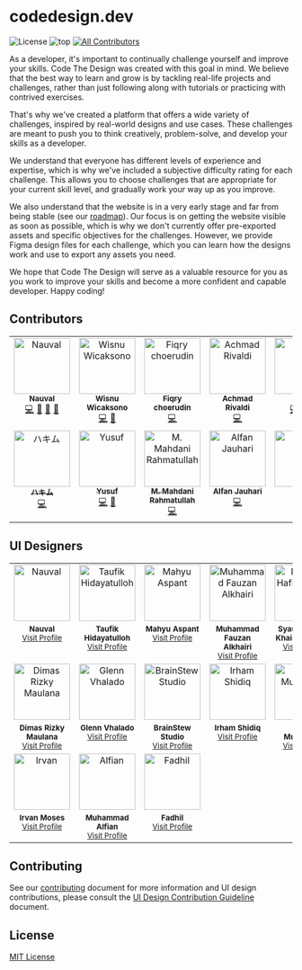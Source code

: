 # codedesign.dev

![License](https://img.shields.io/github/license/nauvalazhar/code-design?style=flat-square) ![top](https://img.shields.io/github/languages/top/nauvalazhar/code-design?style=flat-square) <!-- ALL-CONTRIBUTORS-BADGE:START - Do not remove or modify this section -->
[![All Contributors](https://img.shields.io/badge/all_contributors-13-orange.svg?style=flat-square)](#contributors-)
<!-- ALL-CONTRIBUTORS-BADGE:END --> 


As a developer, it's important to continually challenge yourself and improve your skills. Code The Design was created with this goal in mind. We believe that the best way to learn and grow is by tackling real-life projects and challenges, rather than just following along with tutorials or practicing with contrived exercises.

That's why we've created a platform that offers a wide variety of challenges, inspired by real-world designs and use cases. These challenges are meant to push you to think creatively, problem-solve, and develop your skills as a developer.

We understand that everyone has different levels of experience and expertise, which is why we've included a subjective difficulty rating for each challenge. This allows you to choose challenges that are appropriate for your current skill level, and gradually work your way up as you improve.

We also understand that the website is in a very early stage and far from being stable (see our [roadmap](https://github.com/nauvalazhar/code-design/issues/12)). Our focus is on getting the website visible as soon as possible, which is why we don't currently offer pre-exported assets and specific objectives for the challenges. However, we provide Figma design files for each challenge, which you can learn how the designs work and use to export any assets you need.

We hope that Code The Design will serve as a valuable resource for you as you work to improve your skills and become a more confident and capable developer. Happy coding!

## Contributors

<!-- ALL-CONTRIBUTORS-LIST:START - Do not remove or modify this section -->
<!-- prettier-ignore-start -->
<!-- markdownlint-disable -->
<table>
  <tbody>
    <tr>
      <td align="center" valign="top" width="14.28%"><a href="http://nauv.al"><img src="https://avatars.githubusercontent.com/u/14899175?v=4?s=100" width="100px;" alt="Nauval"/><br /><sub><b>Nauval</b></sub></a><br /><a href="https://github.com/nauvalazhar/code-design/commits?author=nauvalazhar" title="Code">💻</a> <a href="#design-nauvalazhar" title="Design">🎨</a> <a href="#ideas-nauvalazhar" title="Ideas, Planning, & Feedback">🤔</a> <a href="https://github.com/nauvalazhar/code-design/commits?author=nauvalazhar" title="Documentation">📖</a></td>
      <td align="center" valign="top" width="14.28%"><a href="https://wiscaksono.me/"><img src="https://avatars.githubusercontent.com/u/63142229?v=4?s=100" width="100px;" alt="Wisnu Wicaksono"/><br /><sub><b>Wisnu Wicaksono</b></sub></a><br /><a href="https://github.com/nauvalazhar/code-design/commits?author=wiscaksono" title="Code">💻</a> <a href="#design-wiscaksono" title="Design">🎨</a></td>
      <td align="center" valign="top" width="14.28%"><a href="http://fiqry.dev"><img src="https://avatars.githubusercontent.com/u/25787603?v=4?s=100" width="100px;" alt="Fiqry choerudin"/><br /><sub><b>Fiqry choerudin</b></sub></a><br /><a href="https://github.com/nauvalazhar/code-design/commits?author=fiqryq" title="Code">💻</a></td>
      <td align="center" valign="top" width="14.28%"><a href="https://mrtampan.github.io/"><img src="https://avatars.githubusercontent.com/u/33930946?v=4?s=100" width="100px;" alt="Achmad Rivaldi"/><br /><sub><b>Achmad Rivaldi</b></sub></a><br /><a href="https://github.com/nauvalazhar/code-design/commits?author=mrtampan" title="Code">💻</a></td>
      <td align="center" valign="top" width="14.28%"><a href="http://perdidev.github.io"><img src="https://avatars.githubusercontent.com/u/108800230?v=4?s=100" width="100px;" alt="Perdi"/><br /><sub><b>Perdi</b></sub></a><br /><a href="https://github.com/nauvalazhar/code-design/commits?author=perdiDev" title="Code">💻</a> <a href="#design-perdiDev" title="Design">🎨</a> <a href="https://github.com/nauvalazhar/code-design/commits?author=perdiDev" title="Documentation">📖</a></td>
      <td align="center" valign="top" width="14.28%"><a href="https://hendraaagil.dev"><img src="https://avatars.githubusercontent.com/u/54741166?v=4?s=100" width="100px;" alt="Hendra Agil"/><br /><sub><b>Hendra Agil</b></sub></a><br /><a href="https://github.com/nauvalazhar/code-design/commits?author=hendraaagil" title="Code">💻</a></td>
      <td align="center" valign="top" width="14.28%"><a href="https://up2dul.com"><img src="https://avatars.githubusercontent.com/u/36098718?v=4?s=100" width="100px;" alt="Abdul Malik"/><br /><sub><b>Abdul Malik</b></sub></a><br /><a href="https://github.com/nauvalazhar/code-design/commits?author=up2dul" title="Code">💻</a></td>
    </tr>
    <tr>
      <td align="center" valign="top" width="14.28%"><a href="https://haikel.my.id"><img src="https://avatars.githubusercontent.com/u/77146709?v=4?s=100" width="100px;" alt="ハキム"/><br /><sub><b>ハキム</b></sub></a><br /><a href="https://github.com/nauvalazhar/code-design/commits?author=haikelz" title="Code">💻</a></td>
      <td align="center" valign="top" width="14.28%"><a href="https://github.com/iamyuu"><img src="https://avatars.githubusercontent.com/u/45778229?v=4?s=100" width="100px;" alt="Yusuf"/><br /><sub><b>Yusuf</b></sub></a><br /><a href="https://github.com/nauvalazhar/code-design/commits?author=iamyuu" title="Code">💻</a> <a href="#design-iamyuu" title="Design">🎨</a></td>
      <td align="center" valign="top" width="14.28%"><a href="https://github.com/mahdanidn"><img src="https://avatars.githubusercontent.com/u/50037482?v=4?s=100" width="100px;" alt="M. Mahdani Rahmatullah"/><br /><sub><b>M. Mahdani Rahmatullah</b></sub></a><br /><a href="https://github.com/nauvalazhar/code-design/commits?author=mahdanidn" title="Code">💻</a></td>
      <td align="center" valign="top" width="14.28%"><a href="https://alfanjauhari.com"><img src="https://avatars.githubusercontent.com/u/57592351?v=4?s=100" width="100px;" alt="Alfan Jauhari"/><br /><sub><b>Alfan Jauhari</b></sub></a><br /><a href="https://github.com/nauvalazhar/code-design/commits?author=alfanjauhari" title="Code">💻</a></td>
      <td align="center" valign="top" width="14.28%"><a href="https://sglkc.my.id"><img src="https://avatars.githubusercontent.com/u/31957516?v=4?s=100" width="100px;" alt="Seya"/><br /><sub><b>Seya</b></sub></a><br /><a href="https://github.com/nauvalazhar/code-design/commits?author=sglkc" title="Code">💻</a></td>
      <td align="center" valign="top" width="14.28%"><a href="https://github.com/altafsyah"><img src="https://avatars.githubusercontent.com/u/57579846?v=4?s=100" width="100px;" alt="Altaf Syah"/><br /><sub><b>Altaf Syah</b></sub></a><br /><a href="#design-altafsyah" title="Design">🎨</a></td>
    </tr>
  </tbody>
</table>

<!-- markdownlint-restore -->
<!-- prettier-ignore-end -->

<!-- ALL-CONTRIBUTORS-LIST:END -->
<!-- prettier-ignore-start -->
<!-- markdownlint-disable -->

<!-- markdownlint-restore -->
<!-- prettier-ignore-end -->

<!-- ALL-CONTRIBUTORS-LIST:END -->

## UI Designers

<table width="100%">
  <tr>
    <td align="center"><img src="https://avatars.githubusercontent.com/u/14899175?v=4" width="100" alt="Nauval"></td>
    <td align="center"><img src="https://code-design-avo7jempo-nauvals-projects-a308cc0f.vercel.app/users/taufik.jpeg" width="100" alt="Taufik Hidayatulloh"></td>
    <td align="center"><img src="https://code-design-avo7jempo-nauvals-projects-a308cc0f.vercel.app/users/mahyu.jpeg" width="100" alt="Mahyu Aspant"></td>
    <td align="center"><img src="https://code-design-avo7jempo-nauvals-projects-a308cc0f.vercel.app/users/fauzan.jpeg" width="100" alt="Muhammad Fauzan Alkhairi"></td>
    <td align="center"><img src="https://code-design-avo7jempo-nauvals-projects-a308cc0f.vercel.app/users/rafiq.png" width="100" alt="Rafiq Al Hafizh Adha"></td>
    <td align="center"><img src="https://code-design-avo7jempo-nauvals-projects-a308cc0f.vercel.app/users/syauqi.jpeg" width="100" alt="Syauqizaidan Khairan Khalaf"></td>
    <td align="center"><img src="https://code-design-avo7jempo-nauvals-projects-a308cc0f.vercel.app/users/yohana.jpeg" width="100" alt="Yohana Marlina"></td>
  </tr>
  <tr>
    <td align="center" valign="top" width="14.28%">
      <sub><b>Nauval</b></sub>
      <br>
      <sub><a href="https://www.figma.com/@mhd">Visit Profile</a></sub>
    </td>
    <td align="center" valign="top" width="14.28%">
      <sub><b>Taufik Hidayatulloh</b></sub>
      <br>
      <sub><a href="https://www.figma.com/@opik">Visit Profile</a></sub>
    </td>
    <td align="center" valign="top" width="14.28%">
      <sub><b>Mahyu Aspant</b></sub>
      <br>
      <sub><a href="https://www.figma.com/@mahyuaspant">Visit Profile</a></sub>
    </td>
    <td align="center" valign="top" width="14.28%">
      <sub><b>Muhammad Fauzan Alkhairi</b></sub>
      <br>
      <sub><a href="https://www.figma.com/@muhammadfauzana">Visit Profile</a></sub>
    </td>
    <td align="center" valign="top" width="14.28%">
      <sub><b>Syauqizaidan Khairan Khalaf</b></sub>
      <br>
      <sub><a href="https://www.figma.com/@syaufy">Visit Profile</a></sub>
    </td>
    <td align="center" valign="top" width="14.28%">
      <sub><b>Yohana Marlina</b></sub>
      <br>
      <sub><a href="https://www.figma.com/@yohanamarlina">Visit Profile</a></sub>
    </td>
  </tr>
  <tr>
    <td align="center"><img src="https://code-design-avo7jempo-nauvals-projects-a308cc0f.vercel.app/users/dimas.jpeg" width="100" alt="Dimas Rizky Maulana"></td>
    <td align="center"><img src="https://code-design-avo7jempo-nauvals-projects-a308cc0f.vercel.app/users/glenn.jpeg" width="100" alt="Glenn Vhalado"></td>
    <td align="center"><img src="https://code-design-avo7jempo-nauvals-projects-a308cc0f.vercel.app/users/brainstew.jpeg" width="100" alt="BrainStew Studio"></td>
    <td align="center"><img src="https://code-design-avo7jempo-nauvals-projects-a308cc0f.vercel.app/users/irham.jpeg" width="100" alt="Irham Shidiq"></td>
    <td align="center"><img src="https://code-design-avo7jempo-nauvals-projects-a308cc0f.vercel.app/users/dzaki.jpeg" width="100" alt="Dzaki Muzhaffar"></td>
    <td align="center"><img src="https://code-design-avo7jempo-nauvals-projects-a308cc0f.vercel.app/users/afin.jpeg" width="100" alt="Muhammad Afin"></td>
    <td align="center"><img src="https://code-design-avo7jempo-nauvals-projects-a308cc0f.vercel.app/users/arie.jpeg" width="100" alt="Arie"></td>
  </tr>
  <tr>
    <td align="center" valign="top" width="14.28%">
      <sub><b>Dimas Rizky Maulana</b></sub>
      <br>
      <sub><a href="https://www.figma.com/@dimasrizkym">Visit Profile</a></sub>
    </td>
    <td align="center" valign="top" width="14.28%">
      <sub><b>Glenn Vhalado</b></sub>
      <br>
      <sub><a href="https://www.figma.com/@glennvhalado">Visit Profile</a></sub>
    </td>
    <td align="center" valign="top" width="14.28%">
      <sub><b>BrainStew Studio</b></sub>
      <br>
      <sub><a href="https://www.figma.com/@brainstewstudio">Visit Profile</a></sub>
    </td>
    <td align="center" valign="top" width="14.28%">
      <sub><b>Irham Shidiq</b></sub>
      <br>
      <sub><a href="https://www.figma.com/@irhammshidiq">Visit Profile</a></sub>
    </td>
    <td align="center" valign="top" width="14.28%">
      <sub><b>Dzaki Muzhaffar</b></sub>
      <br>
      <sub><a href="https://www.figma.com/@dzakiimuzh">Visit Profile</a></sub>
    </td>
    <td align="center" valign="top" width="14.28%">
      <sub><b>Muhammad Afin</b></sub>
      <br>
      <sub><a href="https://www.figma.com/@maafin_ui">Visit Profile</a></sub>
    </td>
    <td align="center" valign="top" width="14.28%">
      <sub><b>Arie</b></sub>
      <br>
      <sub><a href="https://www.figma.com/@ariar">Visit Profile</a></sub>
    </td>
  </tr>
  <tr>
    <td align="center"><img src="https://code-design-avo7jempo-nauvals-projects-a308cc0f.vercel.app/users/irvan.jpeg" width="100" alt="Irvan"></td>
    <td align="center"><img src="https://code-design-avo7jempo-nauvals-projects-a308cc0f.vercel.app/users/alfian.jpeg" width="100" alt="Alfian"></td>
    <td align="center"><img src="https://mwzzrmbvlkcquvnwsijg.supabase.co/storage/v1/object/public/codedesign/users/fadhil.jpeg" width="100" alt="Fadhil"></td>
  </tr>
  <tr>
    <td align="center" valign="top" width="14.28%">
      <sub><b>Irvan Moses</b></sub>
      <br>
      <sub><a href="https://www.figma.com/@irvan">Visit Profile</a></sub>
    </td>
    <td align="center" valign="top" width="14.28%">
      <sub><b>Muhammad Alfian</b></sub>
      <br>
      <sub><a href="https://www.figma.com/@alpi">Visit Profile</a></sub>
    </td>
    <td align="center" valign="top" width="14.28%">
      <sub><b>Fadhil</b></sub>
      <br>
      <sub><a href="https://www.figma.com/@fdhlnrzzmn">Visit Profile</a></sub>
    </td>
  </tr>
</table>

## Contributing

See our [contributing](https://github.com/nauvalazhar/code-design/blob/main/CONTRIBUTING.md) document for more information and UI design contributions, please consult the [UI Design Contribution Guideline](https://github.com/nauvalazhar/code-design/blob/main/CONTRIBUTING_DESIGN.md) document.

## License
[MIT License](https://github.com/nauvalazhar/code-design/blob/main/LICENSE)

